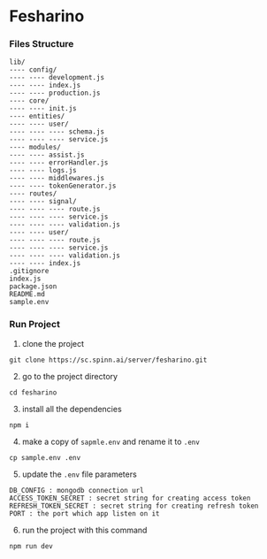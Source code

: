 # Fesharino


### Files Structure

    lib/
    ---- config/
    ---- ---- development.js
    ---- ---- index.js
    ---- ---- production.js
    ---- core/
    ---- ---- init.js
    ---- entities/
    ---- ---- user/
    ---- ---- ---- schema.js
    ---- ---- ---- service.js
    ---- modules/
    ---- ---- assist.js
    ---- ---- errorHandler.js
    ---- ---- logs.js
    ---- ---- middlewares.js
    ---- ---- tokenGenerator.js
    ---- routes/
    ---- ---- signal/
    ---- ---- ---- route.js
    ---- ---- ---- service.js
    ---- ---- ---- validation.js
    ---- ---- user/
    ---- ---- ---- route.js
    ---- ---- ---- service.js
    ---- ---- ---- validation.js
    ---- ---- index.js
    .gitignore
    index.js
    package.json
    README.md
    sample.env

### Run Project
1. clone the project

```
git clone https://sc.spinn.ai/server/fesharino.git
```

2. go to the project directory

```
cd fesharino
```

3. install all the dependencies

```
npm i
```

4. make a copy of `sapmle.env` and rename it to `.env`

```
cp sample.env .env
```

5. update the `.env` file parameters

```
DB_CONFIG : mongodb connection url
ACCESS_TOKEN_SECRET : secret string for creating access token 
REFRESH_TOKEN_SECRET : secret string for creating refresh token
PORT : the port which app listen on it
```

6. run the project with this command

```
npm run dev
```
